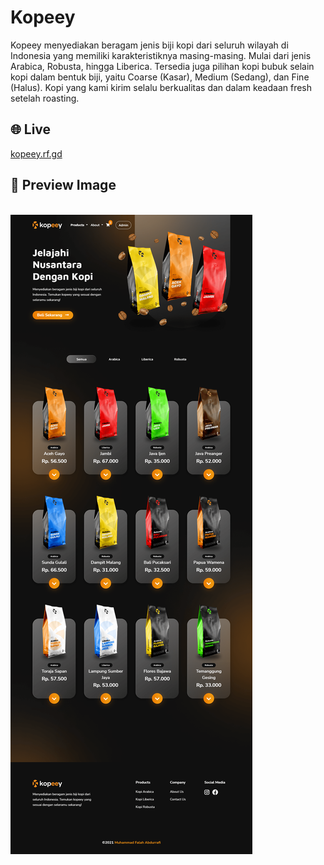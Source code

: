 # Kopeey
Kopeey menyediakan beragam jenis biji kopi dari seluruh wilayah di Indonesia yang memiliki karakteristiknya masing-masing. Mulai dari jenis Arabica, Robusta, hingga Liberica. Tersedia juga pilihan kopi bubuk selain kopi dalam bentuk biji, yaitu Coarse (Kasar), Medium (Sedang), dan Fine (Halus). Kopi yang kami kirim selalu berkualitas dan dalam keadaan fresh setelah roasting.

## :globe_with_meridians: Live
<a href="https://kopeey.rf.gd" target="_parent">kopeey.rf.gd</a>
<br>

## :mag_right: Preview Image
<br>
<img src="./preview-image.png" alt="Preview Image"/>